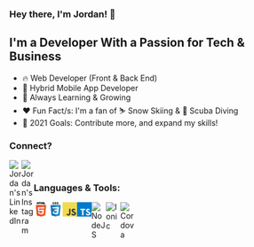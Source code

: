 ### Hey there, I'm Jordan! 👋

## I'm a Developer With a Passion for Tech & Business

- 🔥 Web Developer (Front & Back End)
- 📱 Hybrid Mobile App Developer
- 🌱 Always Learning & Growing
- ❤️ Fun Fact/s: I'm a fan of ⛷️ Snow Skiing & 🤿 Scuba Diving
- 🥅 2021 Goals: Contribute more, and expand my skills!

### Connect?

[<img align="left" alt="Jordan's LinkedIn" width="22px" src="https://cdn.jsdelivr.net/npm/simple-icons@v3/icons/linkedin.svg" />][linkedin]
[<img align="left" alt="Jordan's Instagram" width="22px" src="https://cdn.jsdelivr.net/npm/simple-icons@v3/icons/instagram.svg" />][instagram]

<br/>

### Languages & Tools:

<img align="left" alt="HTML" width="26px" src="https://raw.githubusercontent.com/github/explore/main/topics/html/html.png" />
<img align="left" alt="CSS" width="26px" src="https://raw.githubusercontent.com/github/explore/main/topics/css/css.png" />
<img align="left" alt="Javascript" width="26px" src="https://raw.githubusercontent.com/github/explore/main/topics/javascript/javascript.png" />
<img align="left" alt="Typescript" width="26px" src="https://raw.githubusercontent.com/github/explore/main/topics/typescript/typescript.png" />
<img align="left" alt="NodeJS" margin-top="13px" width="26px" src="https://upload.wikimedia.org/wikipedia/commons/thumb/d/d9/Node.js_logo.svg/1200px-Node.js_logo.svg.png" />
<img align="left" alt="Ionic" width="26px" src="https://i1.wp.com/ionicacademy.com/wp-content/uploads/2017/06/ionic-logo-portrait.png?ssl=1" />
<img align="left" alt="Cordova" width="26px" src="https://realwear.com/wp-content/uploads/cordova-264x300.jpg" />

<br/>
<br/>

[linkedin]: https://www.linkedin.com/in/jordan-bettridge-490b96170/
[instagram]: https://www.instagram.com/jordan.bettridge/?hl=en
